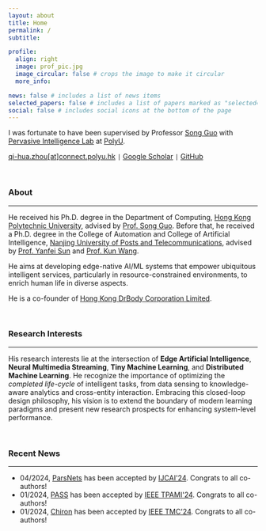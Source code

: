 ```yaml
---
layout: about
title: Home
permalink: /
subtitle: 

profile:
  align: right
  image: prof_pic.jpg
  image_circular: false # crops the image to make it circular
  more_info: 

news: false # includes a list of news items
selected_papers: false # includes a list of papers marked as "selected={true}"
social: false # includes social icons at the bottom of the page
---
```



<!-- Assistant Professor  
College of Computer Science and Software Engineering  
Shenzhen University  
Shenzhen 518060, Guangdong, P.R.China  

Office: Room 618-1, Zhiteng Building, Yuehai Campus, SZU -->  

I was fortunate to have been supervised by Professor [Song Guo](https://cse.hkust.edu.hk/admin/people/faculty/profile/songguo) with [Pervasive Intelligence Lab](https://hkpeilab.github.io/) at [PolyU](https://www.polyu.edu.hk/).

[qi-hua.zhou[at]connect.polyu.hk](https://qihuazhou.github.io/) <code>&#124;</code> [Google Scholar](https://scholar.google.com/citations?user=vsD8e8QAAAAJ) <code>&#124;</code> [GitHub](https://github.com/kimihe)


<!-- > <span style="font-size:11pt; color:#A8A8A8"> *"I never think of the future. It comes soon enough." — Albert Einstein*</span>   -->



&nbsp;

### About
---

<!-- Dr. Qihua Zhou is an Assistant Professor in the [College of Computer Science and Software Engineering](https://csse.szu.edu.cn/pages/university/index) at [Shenzhen University](https://www.szu.edu.cn/). He is also a co-founder of [Hong Kong DrBody Corporation Limited](https://zerodrbody.wixsite.com/drbody). -->

He received his Ph.D. degree in the Department of Computing, [Hong Kong Polytechnic University](https://www.polyu.edu.hk/), advised by [Prof. Song Guo](https://cse.hkust.edu.hk/admin/people/faculty/profile/songguo).
Before that, he received a Ph.D. degree in the College of Automation and College of Artificial Intelligence, [Nanjing University of Posts and Telecommunications](https://www.njupt.edu.cn/), advised by [Prof. Yanfei Sun](https://yjs.njupt.edu.cn/dsgl/nocontrol/college/dsfcxq.htm?dsJbxxId=9B9D05C52D3F2DCFE050007F01006EFE) and [Prof. Kun Wang](https://sme.fudan.edu.cn/60/2f/c31133a352303/page.htm).

He aims at developing edge-native AI/ML systems that empower ubiquitous intelligent services, particularly in resource-constrained environments, to enrich human life in diverse aspects.

He is a co-founder of [Hong Kong DrBody Corporation Limited](https://zerodrbody.wixsite.com/drbody).



&nbsp;  

### Research Interests
---

His research interests lie at the intersection of **Edge Artificial Intelligence**, **Neural Multimedia Streaming**, **Tiny Machine Learning**, and **Distributed Machine Learning**. 
He recognize the importance of optimizing the *completed life-cycle* of intelligent tasks, from data sensing to knowledge-aware analytics and cross-entity interaction. 
Embracing this closed-loop design philosophy, his vision is to extend the boundary of modern learning paradigms and present new research prospects for enhancing system-level performance.

<!-- His research outcomes cover a broad spectrum, ranging from *theory* to *implementation*, with a primary focus on three key aspects. -->




<!-- &nbsp;

### To Prospective Students
---

* Make sure you read this [document](https://www.discoverphds.com/advice/applying/cv-for-phd-application) before sending emails. Students with a background in neural video codecs, model compression/quantization, distributed machine learning are preferred.
* If you are a SZU student, I will respond to all your emails (100% guaranteed). Alternatively, you can come to my office (Room 618-1) for a personal discussion. -->




&nbsp;  

### Recent News
---

* 04/2024, [ParsNets](https://arxiv.org/pdf/2312.09709) has been accepted by [IJCAI'24](https://ijcai24.org/). Congrats to all co-authors!  
* 01/2024, [PASS](https://ieeexplore.ieee.org/document/10381763) has been accepted by [IEEE TPAMI'24](https://ieeexplore.ieee.org/xpl/RecentIssue.jsp?punumber=34). Congrats to all co-authors! 
* 01/2024, [Chiron](https://ieeexplore.ieee.org/document/10382540) has been accepted by [IEEE TMC'24](https://ieeexplore.ieee.org/xpl/RecentIssue.jsp?punumber=7755). Congrats to all co-authors!  




